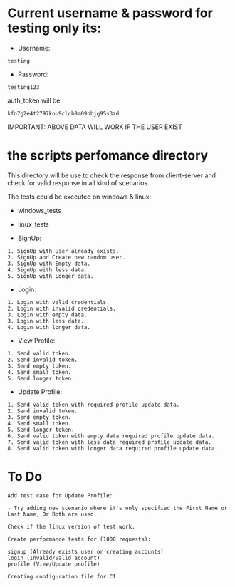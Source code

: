 # Current username & password for testing only its:

- Username: 
```
testing
```
- Password: 
```
testing123
```

auth_token will be:

```
kfn7g2e4t2797kou9clch8m09hbjg95s3zd
```

IMPORTANT: ABOVE DATA WILL WORK IF THE USER EXIST

# the scripts perfomance directory

This directory will be use to check the response from client-server and check for valid response in all kind of scenarios.

The tests could be executed on windows & linux:

- windows_tests
- linux_tests

- SignUp: 
```
1. SignUp with User already exists.
2. SignUp and Create new random user.
3. SignUp with Empty data.
4. SignUp with less data.
5. SignUp with Longer data.
```

- Login:
```
1. Login with valid credentials.
2. Login with invalid credentials.
3. Login with empty data.
3. Login with less data.
4. Login with longer data.
```

- View Profile:
```
1. Send valid token.
2. Send invalid token.
3. Send empty token.
4. Send small token.
5. Send longer token.
```

- Update Profile:
```
1. Send valid token with required profile update data.
2. Send invalid token.
3. Send empty token.
4. Send small token.
5. Send longer token.
6. Send valid token with empty data required profile update data.
7. Send valid token with less data required profile update data.
8. Send valid token with longer data required profile update data.
```

# To Do
```
Add test case for Update Profile:

- Try adding new scenario where it's only specified the First Name or Last Name, Or Both are used.

Check if the linux version of test work.

Create performance tests for (1000 requests):

signup (Already exists user or creating accounts)
login (Invalid/Valid account)
profile (View/Update profile)

Creating configuration file for CI

```

